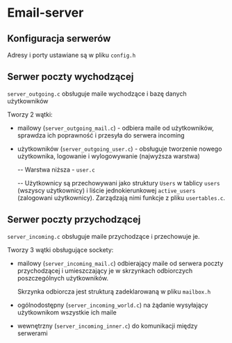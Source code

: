 # Email-server

## Konfiguracja serwerów
Adresy i porty ustawiane są w pliku `config.h`

## Serwer poczty wychodzącej
`server_outgoing.c` obsługuje maile wychodzące i bazę danych użytkowników

Tworzy 2 wątki:

  - mailowy (`server_outgoing_mail.c`) - odbiera maile od użytkowników, sprawdza ich poprawność i przesyła do serwera incoming

  - użytkowników (`server_outgoing_user.c`) - obsługuje tworzenie nowego użytkownika, logowanie i wylogowywanie (najwyższa warstwa)

    -- Warstwa niższa - `user.c`

    -- Użytkownicy są przechowywani jako struktury `Users` w tablicy `users` (wszyscy użytkownicy) i liście jednokierunkowej `active_users` (zalogowani użytkownicy). Zarządzają nimi funkcje z pliku `usertables.c`.

## Serwer poczty przychodzącej
`server_incoming.c` obsługuje maile przychodzące i przechowuje je.

Tworzy 3 wątki obsługujące sockety:

- mailowy (`server_incoming_mail.c`) odbierający maile od serwera poczty przychodzącej i umieszczający je w skrzynkach odbiorczych poszczególnych użytkowników.

  Skrzynka odbiorcza jest strukturą zadeklarowaną w pliku `mailbox.h`

- ogólnodostępny (`server_incoming_world.c`) na żądanie wysyłający użytkownikom wszystkie ich maile

- wewnętrzny (`server_incoming_inner.c`) do komunikacji między serwerami
